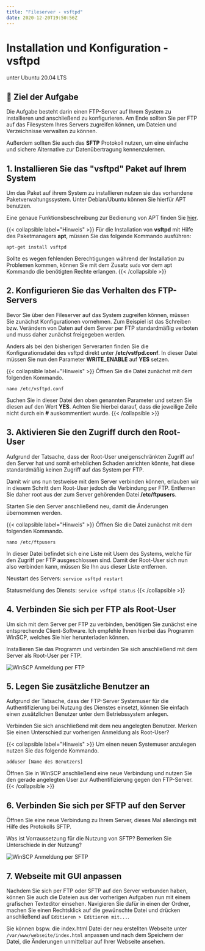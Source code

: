 ```yaml
---
title: "Fileserver - vsftpd"
date: 2020-12-20T19:50:56Z
---
```


# Installation und Konfiguration - vsftpd

unter Ubuntu 20.04 LTS

## 🚀 Ziel der Aufgabe

Die Aufgabe besteht darin einen FTP-Server auf Ihrem System zu installieren und anschließend zu konfigurieren. Am Ende sollten Sie per FTP auf das Filesystem Ihres Servers zugreifen können, um Dateien und Verzeichnisse verwalten zu können.

Außerdem sollten Sie auch das **SFTP** Protokoll nutzen, um eine einfache und sichere Alternative zur Datenübertragung kennenzulernen.

## 1. Installieren Sie das "vsftpd" Paket auf Ihrem System

Um das Paket auf ihrem System zu installieren nutzen sie das vorhandene Paketverwaltungssystem. Unter Debian/Ubuntu können Sie hierfür APT benutzen.

Eine genaue Funktionsbeschreibung zur Bedienung von APT finden Sie [hier](https://wiki.ubuntuusers.de/apt/apt/).

{{< collapsible label="Hinweis" >}}
Für die Installation von **vsftpd** mit Hilfe des Paketmanagers **apt**, müssen Sie das folgende Kommando ausführen:

`apt-get install vsftpd`

Sollte es wegen fehlenden Berechtigungen während der Installation zu Problemen kommen, können Sie mit dem Zusatz `sudo` vor dem apt Kommando die benötigten Rechte erlangen.
{{< /collapsible >}}

## 2. Konfigurieren Sie das Verhalten des FTP-Servers

Bevor Sie über den Fileserver auf das System zugreifen können, müssen Sie zunächst Konfigurationen vornehmen. Zum Beispiel ist das Schreiben bzw. Verändern von Daten auf dem Server per FTP standardmäßig verboten und muss daher zunächst freigegeben werden.

Anders als bei den bisherigen Serverarten finden Sie die Konfigurationsdatei des vsftpd direkt unter **/etc/vstfpd.conf**. In dieser Datei müssen Sie nun den Parameter **WRITE_ENABLE** auf **YES** setzen.

{{< collapsible label="Hinweis" >}}
Öffnen Sie die Datei zunächst mit dem folgenden Kommando.

`nano /etc/vsftpd.conf`

Suchen Sie in dieser Datei den oben genannten Parameter und setzen Sie diesen auf den Wert **YES**. Achten Sie hierbei darauf, dass die jeweilige Zeile nicht durch ein **#** auskommentiert wurde.
{{< /collapsible >}}

## 3. Aktivieren Sie den Zugriff durch den Root-User

Aufgrund der Tatsache, dass der Root-User uneigenschränkten Zugriff auf den Server hat und somit erheblichen Schaden anrichten könnte, hat diese standardmäßig keinen Zugriff auf das System per FTP.

Damit wir uns nun testweise mit dem Server verbinden können, erlauben wir in diesem Schritt dem Root-User jedoch die Verbindung per FTP. Entfernen Sie daher root aus der zum Server gehörenden Datei **/etc/ftpusers**.

Starten Sie den Server anschließend neu, damit die Änderungen übernommen werden.

{{< collapsible label="Hinweis" >}}
Öffnen Sie die Datei zunächst mit dem folgenden Kommando.

`nano /etc/ftpusers`

In dieser Datei befindet sich eine Liste mit Usern des Systems, welche für den Zugriff per FTP ausgeschlossen sind. Damit der Root-User sich nun also verbinden kann, müssen Sie Ihn aus dieser Liste entfernen.

Neustart des Servers: `service vsftpd restart`

Statusmeldung des Diensts: `service vsftpd status`
{{< /collapsible >}}

## 4. Verbinden Sie sich per FTP als Root-User

Um sich mit dem Server per FTP zu verbinden, benötigen Sie zunächst eine entsprechende Client-Software. Ich empfehle Ihnen hierbei das Programm WinSCP, welches Sie hier herunterladen können.

Installieren Sie das Programm und verbinden Sie sich anschließend mit dem Server als Root-User per FTP.

![WinSCP Anmeldung per FTP](/itadm/winscp.png)

## 5. Legen Sie zusätzliche Benutzer an

Aufgrund der Tatsache, dass der FTP-Server Systemuser für die Authentifizierung bei Nutzung des Dienstes einsetzt, können Sie einfach einen zusätzlichen Benutzer unter dem Betriebssystem anlegen.

Verbinden Sie sich anschließend mit dem neu angelegten Benutzer. Merken Sie einen Unterschied zur vorherigen Anmeldung als Root-User?

{{< collapsible label="Hinweis" >}}
Um einen neuen Systemuser anzulegen nutzen Sie das folgende Kommando.

`adduser [Name des Benutzers]`

Öffnen Sie in WinSCP anschließend eine neue Verbindung und nutzen Sie den gerade angelegten User zur Authentifizierung gegen den FTP-Server.
{{< /collapsible >}}

## 6. Verbinden Sie sich per SFTP auf den Server
Öffnen Sie eine neue Verbindung zu Ihrem Server, dieses Mal allerdings mit Hilfe des Protokolls SFTP.

Was ist Vorraussetzung für die Nutzung von SFTP? Bemerken Sie Unterschiede in der Nutzung?

![WinSCP Anmeldung per SFTP](/itadm/winscp2.png)

## 7. Webseite mit GUI anpassen
Nachdem Sie sich per FTP oder SFTP auf den Server verbunden haben, können Sie auch die Dateien aus der vorherigen Aufgaben nun mit einem grafischen Texteditor einsehen. Navigieren Sie dafür in einen der Ordner, machen Sie einen Rechtsklick auf die gewünschte Datei und drücken anschließend auf `Editieren > Editieren mit...`.

Sie können bspw. die index.html Datei der neu erstellten Webseite unter `/var/www/webseite/index.html` anpassen und nach dem Speichern der Datei, die Änderungen unmittelbar auf Ihrer Webseite ansehen.

